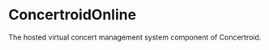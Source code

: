 ConcertroidOnline
=================

The hosted virtual concert management system component of Concertroid.
